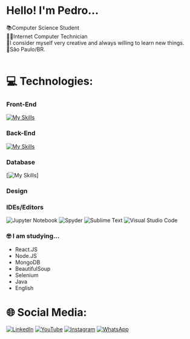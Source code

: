 # Hello! I'm Pedro...
📚Computer Science Student<br>👨‍💻Internet Computer Technician<br>🧠I consider myself very creative and always willing to learn new things.<br>📍São Paulo/BR.<br> <br>


# 💻 Technologies:
### Front-End
[![My Skills](https://skillicons.dev/icons?i=html,css,js,react,angular,bootstrap&perline=3)](https://skillicons.dev)

### Back-End
[![My Skills](https://skillicons.dev/icons?i=py,nodejs,java,php,c&perline=3)](https://skillicons.dev)

### Database
[![My Skills](https://skillicons.dev/icons?i=mysql,mongodb)]

### Design


### IDEs/Editors
![Jupyter Notebook](https://img.shields.io/badge/jupyter-%23FA0F00.svg?style=for-the-badge&logo=jupyter&logoColor=white) ![Spyder](https://img.shields.io/badge/Spyder-838485?style=for-the-badge&logo=spyder%20ide&logoColor=maroon) ![Sublime Text](https://img.shields.io/badge/sublime_text-%23575757.svg?style=for-the-badge&logo=sublime-text&logoColor=important) ![Visual Studio Code](https://img.shields.io/badge/Visual%20Studio%20Code-0078d7.svg?style=for-the-badge&logo=visual-studio-code&logoColor=white) 
### 🤓 I am studying...
- React.JS
- Node.JS
- MongoDB
- BeautifulSoup
- Selenium
- Java
- English 

# 🌐 Social Media:
[![LinkedIn](https://img.shields.io/badge/linkedin-%230077B5.svg?style=for-the-badge&logo=linkedin&logoColor=white)](https://linkedin.com/in/pedronicolascosta) [![YouTube](https://img.shields.io/badge/YouTube-%23FF0000.svg?style=for-the-badge&logo=YouTube&logoColor=white)](https://youtube.com/@pedronicolas180) [![Instagram](https://img.shields.io/badge/Instagram-%23E4405F.svg?style=for-the-badge&logo=Instagram&logoColor=white)](https://instagram.com/pedro_nixols) [![WhatsApp](https://img.shields.io/badge/WhatsApp-25D366?style=for-the-badge&logo=whatsapp&logoColor=white)](https://api.whatsapp.com/send?phone=5511932580079&text=Hey!%20I%20found%20your%20WhatsApp%20on%20your%20GitHub,%20let's%20talk?)

<!-- Proudly created with GPRM ( https://gprm.itsvg.in ) -->
